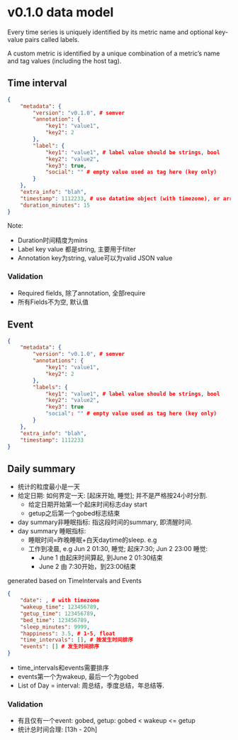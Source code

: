 
# v0.1.0 data model

Every time series is uniquely identified by its metric name and optional key-value pairs called labels.

A custom metric is identified by a unique combination of a metric’s name and tag values (including the host tag).

## Time interval

```json
{
    "metadata": {
        "version": "v0.1.0", # semver
        "annotation": {
            "key1": "value1",
            "key2": 2
        },
        "label": {
            "key1": "value1", # label value should be strings, bool
            "key2": "value2",
            "key3": true,
            "social": "" # empty value used as tag here (key only)
        }
    },
    "extra_info": "blah",
    "timestamp": 1112233, # use datatime object (with timezone), or arrow's datetime object?
    "duration_minutes": 15
}
```

Note:

*  Duration时间精度为mins
*  Label key value 都是string, 主要用于filter
*  Annotation key为string, value可以为valid JSON value

### Validation

*  Required fields, 除了annotation, 全部require
*  所有Fields不为空, 默认值

##  Event 

```json
{
    "metadata": {
        "version": "v0.1.0", # semver
        "annotations": {
            "key1": "value1",
            "key2": 2
        },
        "labels": {
            "key1": "value1", # label value should be strings, bool
            "key2": "value2",
            "key3": true
            "social": "" # empty value used as tag here (key only)
        }
    },
    "extra_info": "blah",
    "timestamp": 1112233
}
```


## Daily summary

*  统计的粒度最小是一天
*  给定日期: 如何界定一天: [起床开始, 睡觉]; 并不是严格按24小时分割.
   *  给定日期开始第一个起床时间标志day start
   *  getup之后第一个gobed标志结束
*  day summary非睡眠指标: 指这段时间的summary, 即清醒时间. 
*  day summary 睡眠指标: 
   *  睡眠时间=昨晚睡眠+白天daytime的sleep.
e.g 
   *  工作到凌晨, e.g Jun 2 01:30, 睡觉; 起床7:30; Jun 2 23:00 睡觉: 
      *  June 1 由起床时间算起, 到June 2 01:30结束
      *  June 2 由 7:30开始，到23:00结束


generated based on TimeIntervals and Events

```json
{
    "date": , # with timezone
    "wakeup_time": 123456789,
    "getup_time": 123456789,
    "bed_time": 123456789,
    "sleep_minutes": 9999,
    "happiness": 3.5, # 1-5, float
    "time_intervals": [], # 按发生时间排序
    "events": [] # 发生时间排序
}
```

*  time_intervals和events需要排序
*  events第一个为wakeup, 最后一个为gobed
*  List of Day = interval: 周总结，季度总结，年总结等. 

### Validation

*  有且仅有一个event: gobed, getup: gobed < wakeup <= getup
*  统计总时间合理: [13h - 20h]

